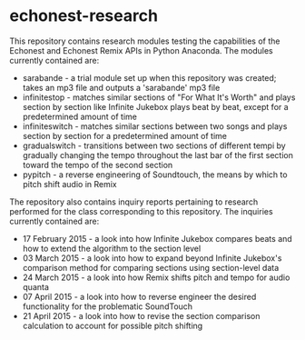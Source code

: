 # echonest-research

This repository contains research modules testing the capabilities of the Echonest and Echonest Remix APIs in Python Anaconda. The modules currently contained are:

* sarabande - a trial module set up when this repository was created; takes an mp3 file and outputs a 'sarabande' mp3 file
* infinitestop - matches similar sections of "For What It's Worth" and plays section by section like Infinite Jukebox plays beat by beat, except for a predetermined amount of time
* infiniteswitch - matches similar sections between two songs and plays section by section for a predetermined amount of time
* gradualswitch - transitions between two sections of different tempi by gradually changing the tempo throughout the last bar of the first section toward the tempo of the second section
* pypitch - a reverse engineering of Soundtouch, the means by which to pitch shift audio in Remix

The repository also contains inquiry reports pertaining to research performed for the class corresponding to this repository. The inquiries currently contained are:

* 17 February 2015 - a look into how Infinite Jukebox compares beats and how to extend the algorithm to the section level
* 03 March 2015 - a look into how to expand beyond Infinite Jukebox's comparison method for comparing sections using section-level data
* 24 March 2015 - a look into how Remix shifts pitch and tempo for audio quanta
* 07 April 2015 - a look into how to reverse engineer the desired functionality for the problematic SoundTouch
* 21 April 2015 - a look into how to revise the section comparison calculation to account for possible pitch shifting